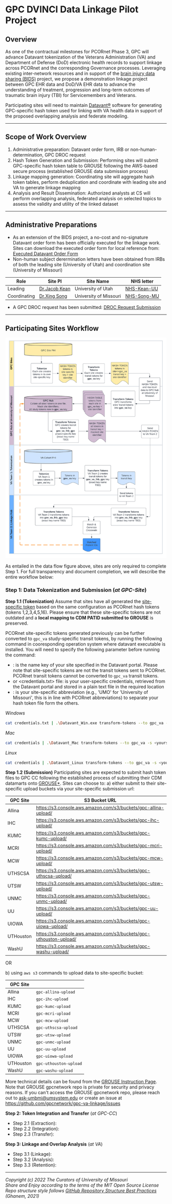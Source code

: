 # GPC DVINCI Data Linkage Pilot Project
## Overview
As one of the contractual milestones for PCORnet Phase 3, GPC will advance Datavant tokenization of the Veterans Administration (VA) and Department of Defense (DoD) electronic health records to support linkage across PCORnet and the corresponding Governance processes. Leveraging existing inter-network resources and in support of the [brain injury data sharing (BIDS)](doc/GPC_LEC_2022_BIDS-VA-Linkage.pptx) project, we propose a demonstration linkage project between GPC EHR data and DoD/VA EHR data to advance the understanding of treatment, progression and long-term outcomes of traumatic brain injury (TBI) for Servicemembers and Veterans.

Participating sites will need to maintain [Datavant®](https://datavant.com/) software for generating GPC-specific hash token used for linking with VA health data in support of the proposed overlapping analysis and federate modeling. 

****************************************************************************

## Scope of Work Overview
1. Administrative preparation: Datavant order form, IRB or non-human-determination, GPC DROC request
2. Hash Token Generation and Submission: Performing sites will submit GPC-specific hash token table to GROUSE following the AWS-based secure process (established GROUSE data submission process)
3. Linkage mapping generation: Coordinating site will aggregate hash token tables, perform deduplication and coordinate with leading site and VA to generate linkage mapping
4. Analysis and Result Dissemination: Authorized analysts at CS will perform overlapping analysis, federated analysis on selected topics to assess the validity and utility of the linked dataset

****************************************************************************

## Administrative Preparations
- As an extension of the BIDS project, a no-cost and no-signature Datavant order form has been officially executed for the linkage work. Sites can download the executed order form for local reference from: [Executed Datavant Order Form](doc/Final%20BIDS%20DaVINCI%20GPC%20Linkage%20Order%20Form_v2%20(002)%20FE.pdf)
- Non-human subject derermination letters have been obtained from IRBs of both the leading site (University of Utah) and coordination site (University of Missouri)

|Role|Site PI|Site Name|NHS letter|
|----|-------|---------|----------|
|Leading|[Dr.Jacob Kean](https://medicine.utah.edu/faculty/mddetail/u6002766)|University of Utah|[NHS-Kean-UU](doc/NHS-Kean-UU.pdf)|
|Coordinating|[Dr.Xing Song](https://medicine.missouri.edu/faculty/xing-song-phd)|University of Missouri|[NHS-Song-MU](doc/NHS-Song-MU.pdf)|
- A GPC DROC request has been submitted: [DROC Request Submission](doc/GPCDROCOversightRequest_GPCDRO_2022-11-21_1051.pdf)

************************************************************************

## Participating Sites Workflow

![dataflow](res/GPC%20-%20VA%20Linkage%20%20-%20Option%201_%20GPC%20gets%20crosswalk%20FINAL.png)

As entailed in the data flow figure above, sites are only required to complete Step 1. For full transparency and document completion, we will describe the entire workflow below: 

### Step 1: Data Tokenization and Submission (*at GPC-Site*)
**Step 1.1 (Tokenization)**
Assume that sites have all generated the [site-specific token](https://datavant.com/wp-content/uploads/dlm_uploads/2018/09/WhitePaper_-De-Identifying-and-Linking-Structured-Data.pdf) based on the same configuration as PCORnet hash tokens (tokens 1,2,3,4,5,16). Please ensure that these site-specific tokens are not outdated and a **local mapping to CDM PATID submitted to GROUSE** is preserved. 

PCORnet site-specific tokens generated previously can be further converted to `gpc_va` study-specific transit tokens, by running the following command in cooresponding operation system where datavant executable is installed. You will need to specify the following parameter before running the command: 
- <yoursitedvkey>: is the name key of your site specified in the Datavant portal. Please note that site-specific tokens are not the transit tokens sent to PCORnet. PCORnet transit tokens cannot be converted to `gpc_va` transit tokens.   
- <credentials> or <credentials.txt> file: is your user-specific credentials, retrieved from the Datavant portal and stored in a plain text file in the required location
- <yoursitenameabbr>: is your site-specific abbreviation (e.g., 'UMO' for 'University of Missouri', this is in line with PCORnet abbreviations) to separate your hash token file form the others. 

*Windows*
```bash
cat credentials.txt | .\Datavant_Win.exe transform-tokens --to gpc_va -s <yoursitedvkey> -i tokenization_input.csv -o tokenization_output_<yoursitenameabbr>.csv --credentials
```

*Mac*
```bash
cat credentials | .\Datavant_Mac transform-tokens --to gpc_va -s <yoursite> -i tokenization_input.csv -o tokenization_output_<yoursitenameabbr>.csv --credentials
```

*Linux*
```bash
cat credentials | .\Datavant_Linux transform-tokens --to gpc_va -s <yoursite> -i tokenization_input.csv -o tokenization_output_<yoursitenameabbr>.csv --credentials
```

**Step 1.2 (Submission)**
Participating sites are expected to submit hash token files to GPC CC following the established process of submitting their CDM datamarts onto [GROUSE*](https://github.com/gpcnetwork/GROUSE). Sites can choose to: 
a) either submit to their site-specific upload buckets via your site-specific submission url: 

| **GPC Site** | **S3 Bucket URL**                                                  |
|--------------|--------------------------------------------------------------------|
| Allina       | https://s3.console.aws.amazon.com/s3/buckets/gpc-allina-upload/    |
| IHC          | https://s3.console.aws.amazon.com/s3/buckets/gpc-ihc-upload/       |
| KUMC         | https://s3.console.aws.amazon.com/s3/buckets/gpc-kumc-upload/      |
| MCRI         | https://s3.console.aws.amazon.com/s3/buckets/gpc-mcri-upload/      |
| MCW          | https://s3.console.aws.amazon.com/s3/buckets/gpc-mcw-upload/       |
| UTHSCSA      | https://s3.console.aws.amazon.com/s3/buckets/gpc-uthscsa-upload/   |
| UTSW         | https://s3.console.aws.amazon.com/s3/buckets/gpc-utsw-upload/      |
| UNMC         | https://s3.console.aws.amazon.com/s3/buckets/gpc-unmc-upload/      |
| UU           | https://s3.console.aws.amazon.com/s3/buckets/gpc-uu-upload/        |
| UIOWA        | https://s3.console.aws.amazon.com/s3/buckets/gpc-uiowa-upload/     |
| UTHouston    | https://s3.console.aws.amazon.com/s3/buckets/gpc-uthouston-upload/ |
| WashU        | https://s3.console.aws.amazon.com/s3/buckets/gpc-washu-upload/     |

OR 

b) using `aws s3` commands to upload data to site-specific bucket: 

| **GPC Site** | **<upload-bucket-name>**  |
|--------------|---------------------------|
| Allina       | `gpc-allina-upload`       |
| IHC          | `gpc-ihc-upload`          |
| KUMC         | `gpc-kumc-upload`         |
| MCRI         | `gpc-mcri-upload`         |
| MCW          | `gpc-mcw-upload`          |
| UTHSCSA      | `gpc-uthscsa-upload`      |
| UTSW         | `gpc-utsw-upload`         |
| UNMC         | `gpc-unmc-upload`         |
| UU           | `gpc-uu-upload`           |
| UIOWA        | `gpc-uiowa-upload`        |
| UTHouston    | `gpc-uthouston-upload`    |
| WashU        | `gpc-washu-upload`        |

More technical details can be found from the [GROUSE Instruction Page](https://github.com/gpcnetwork/GROUSE#readme). Note that GROUSE gpcnetwork repo is private for security and privacy reasons. If you can't access the GROUSE gpcnetwork repo, please reach out to ask-umbmi@umsystem.edu or create an issue at https://github.com/gpcnetwork/gpc-va-linkage/issues 


**Step 2: Token Integration and Transfer** (*at GPC-CC*)
- Step 2.1 (Extraction): 
- Step 2.2 (Integration): 
- Step 2.3 (Transfer): 

**Step 3: Linkage and Overlap Analysis** (*at VA*)
- Step 3.1 (Linkage): 
- Step 3.2 (Analysis): 
- Step 3.3 (Retention): 


************************************************************************
*Copyright (c) 2022 The Curators of University of Missouri*</br>
*Share and Enjoy according to the terms of the MIT Open Source License*</br>
*Repo structure style follows [GitHub Repository Structure Best Practices](https://soulaimanghanem.medium.com/github-repository-structure-best-practices-248e6effc405) (Ghanem, 2021)*



